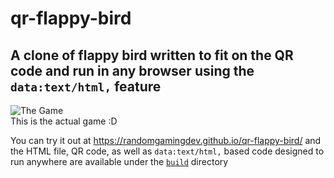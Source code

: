# qr-flappy-bird
## A clone of flappy bird written to fit on the QR code and run in any browser using the `data:text/html,` feature

![The Game](https://github.com/RandomGamingDev/qr-flappy-bird/assets/83996185/511640e4-d638-4101-900a-5e3812aad360) <br/>
This is the actual game :D

You can try it out at https://randomgamingdev.github.io/qr-flappy-bird/ and the HTML file, QR code, as well as `data:text/html,` based code designed to run anywhere are available under the [`build`](https://github.com/RandomGamingDev/qr-flappy-bird/tree/main/build) directory
